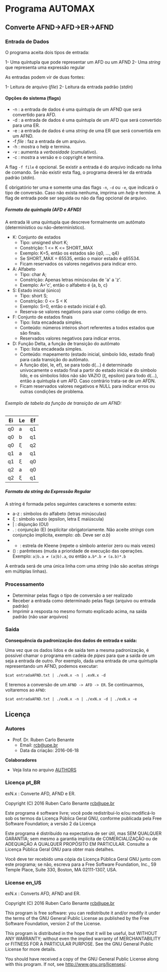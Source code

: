 # Programa AUTOMAX 

## Converte AFND->AFD->ER->AFND

### Entrada de Dados ###

O programa aceita dois tipos de entrada:

1- Uma quíntupla que pode representar um AFD ou um AFND
2- Uma _string_ que representa uma expressão regular

As entradas podem vir de duas fontes:

1- Leitura de arquivo (_file_)
2- Leitura da entrada padrão (_stdin_)

#### Opções do sistema (flags)

* -n : a entrada de dados é uma quíntupla de um AFND que será convertido para AFD.
* -d : a entrada de dados é uma quíntupla de um AFD que será convertido para uma ER.
* -e : a entrada de dados é uma _string_ de uma ER que será convertida em um AFND.
* -f _file_ : faz a entrada de um arquivo.
* -h : mostra o help e termina.
* -v : aumenta a _verbosidade_ (cumulativo).
* -c : mostra a versão e o copyright e termina.

A flag `-f file` é opcional. Se existir a entrada é do arquivo indicado na linha de comando. Se não existir esta flag, o programa deverá ler da entrada padrão (_stdin_).

É obrigatório ter uma e somente uma das flags `-n`, `-d` ou `-e`, que indicará o tipo de conversão. Caso não exista nenhuma, imprima um _help_ e termine. A flag de entrada pode ser seguida ou não da flag opcional de arquivo.

##### Formato da quíntupla (AFD e AFND)

A entrada lê uma quíntupla que descreve formalmente um autômato (determinístico ou não-determinístico).

- K: Conjunto de estados
    - Tipo: unsigned short K;
    - Constrição: 1 <= K <= SHORT\_MAX
    - Exemplo: K=5, então os estados são {q0, ..., q4}
    - Se SHORT\_MAX = 65535, então o maior estado é q65534.
    - Ficam reservados os valores negativos para indicar erro.
- A: Alfabeto
    - Tipo: char A;
    - Constrição: Apenas letras minúsculas de 'a' a 'z'.
    - Exemplo: A='c', então o alfabeto é {a, b, c}
- S: Estado inicial (único)
    - Tipo: short S;
    - Constrição: 0 <= S < K
    - Exemplo: S=0, então o estado inicial é q0.
    - Reserva-se valores negativos para usar como código de erro.
- F: Conjunto de estados finais
    - Tipo: lista encadeada simples.
    - Conteúdo: números inteiros short referentes a todos estados que são finais.
    - Reservados valores negativos para indicar erros.
- D: Função Delta, a função de transição do autômato
    - Tipo: lista encadeada simples.
    - Conteúdo: mapeamento (estado inicial, símbolo lido, estado final) para cada transição do autômato.
    - A função d(ei, le, ef), se para todo d(...) é determinado univocamente o estado final a partir do estado inicial e do símbolo lido, e os símbolos lidos não são VAZIO (`ξ`, epsilon) para todo d(...), então a quíntupla é um AFD. Caso contrário trata-se de um AFDN.
    - Ficam reservados valores negativos e NULL para indicar erros ou outras condições de problema.

###### Exemplo de tabela da função de transição de um AFND:

| Ei | Le | Ef |
|----|----|----|
| q0 |  a | q1 |
| q0 |  b | q1 |
| q0 |  ξ | q2 |
| q1 |  a | q1 |
| q1 |  ξ | q0 |
| q2 |  a | q0 |
| q2 |  ξ | q1 |

##### Formato da string da Expressão Regular

A string é formada pelos seguintes caracteres e somente estes:

- a-z : símbolos do alfabeto (letras minúsculas)
- ξ   : símbolo vazio (epsilon, letra E maiúscula)
- |   : disjunção (OU)
- .   : conjunção (E) (explícitar obrigatoriamente. Não aceite _strings_ com conjunção implícita, exemplo: _ab_. Deve ser _a.b_)
- *   : estrela de Kleene (repete o símbolo anterior zero ou mais vezes)
- ()  : parênteses (muda a prioridade de execução das operações. Exemplo: `a|b.a ≠ (a|b).a`, ou então `a.b*.b ≠ (a.b)*.b`

A entrada será de uma única linha com uma _string_ (não são aceitas _strings_ em múltiplas linhas).

### Processamento

- Determinar pelas flags o tipo de conversão a ser realizado
- Receber a entrada como determinado pelas flags (arquivo ou entrada padrão)
- Imprimir a resposta no mesmo formato explicado acima, na saída padrão (não usar arquivos)

### Saída

**Consequência da padronização dos dados de entrada e saída:**

Uma vez que os dados lidos e de saída tem a mesma padronização, é possível chamar o programa em cadeia de _pipes_ para que a saída de um seja a entrada de outro. Por exemplo, dada uma entrada de uma quíntupla representando um AFND, podemos executar:

`$cat entradaAFND.txt | ./exN.x -n | .exN.x -d`

E teremos a conversão de um `AFND -> AFD -> ER`. Se continuarmos, voltaremos ao `AFND`:

`$cat entradaAFND.txt | ./exN.x -n | ./exN.x -d | ./exN.x -e`

## Licença

### Autores

* Prof. Dr. Ruben Carlo Benante
    - Email: <rcb@upe.br>
    - Data da criação: 2016-06-18

**Colaboradores**

* Veja lista no arquivo [AUTHORS](AUTHORS)

### Licença pt\_BR ###

exN.x : Converte AFD, AFND e ER.

Copyright (C) 2016 Ruben Carlo Benante <rcb@upe.br>

Este programa é software livre; você pode redistribuí-lo e/ou
modificá-lo sob os termos da Licença Pública Geral GNU, conforme
publicada pela Free Software Foundation; a versão 2 da Licença 

Este programa é distribuído na expectativa de ser útil, mas SEM
QUALQUER GARANTIA; sem mesmo a garantia implícita de
COMERCIALIZAÇÃO ou de ADEQUAÇÃO A QUALQUER PROPÓSITO EM
PARTICULAR. Consulte a Licença Pública Geral GNU para obter mais
detalhes.

Você deve ter recebido uma cópia da Licença Pública Geral GNU
junto com este programa; se não, escreva para a Free Software
Foundation, Inc., 59 Temple Place, Suite 330, Boston, MA
02111-1307, USA.

### License en\_US ###

exN.x : Converts AFD, AFND and ER.

Copyright (C) 2016 Ruben Carlo Benante <rcb@upe.br>

This program is free software: you can redistribute it and/or modify
it under the terms of the GNU General Public License as published by
the Free Software Foundation, version 2 of the License.

This program is distributed in the hope that it will be useful,
but WITHOUT ANY WARRANTY; without even the implied warranty of
MERCHANTABILITY or FITNESS FOR A PARTICULAR PURPOSE.  See the
GNU General Public License for more details.

You should have received a copy of the GNU General Public License
along with this program.  If not, see <http://www.gnu.org/licenses/>.

